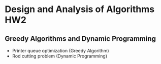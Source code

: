 # Design and Analysis of Algorithms HW2
## Greedy Algorithms and Dynamic Programming

* Printer queue optimization (Greedy Algorithm)
* Rod cutting problem (Dynamic Programming)